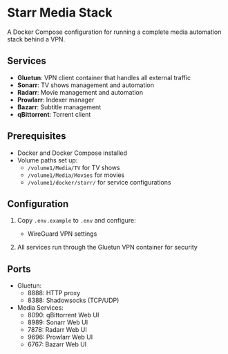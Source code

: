 # Starr Media Stack

A Docker Compose configuration for running a complete media automation stack behind a VPN.

## Services

- **Gluetun**: VPN client container that handles all external traffic
- **Sonarr**: TV shows management and automation
- **Radarr**: Movie management and automation
- **Prowlarr**: Indexer manager
- **Bazarr**: Subtitle management
- **qBittorrent**: Torrent client

## Prerequisites

- Docker and Docker Compose installed
- Volume paths set up:
  - `/volume1/Media/TV` for TV shows
  - `/volume1/Media/Movies` for movies
  - `/volume1/docker/starr/` for service configurations

## Configuration

1. Copy `.env.example` to `.env` and configure:
   - WireGuard VPN settings

2. All services run through the Gluetun VPN container for security

## Ports

- Gluetun:
  - 8888: HTTP proxy
  - 8388: Shadowsocks (TCP/UDP)
- Media Services:
  - 8090: qBittorrent Web UI
  - 8989: Sonarr Web UI
  - 7878: Radarr Web UI
  - 9696: Prowlarr Web UI
  - 6767: Bazarr Web UI


